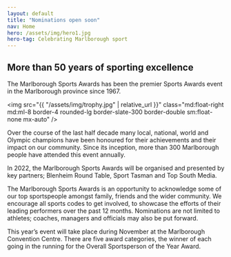 ```yaml
---
layout: default
title: "Nominations open soon"
nav: Home
hero: /assets/img/hero1.jpg
hero-tag: Celebrating Marlborough sport
---
```


## More than 50 years of sporting excellence

The Marlborough Sports Awards has been the premier Sports Awards event in the Marlborough province since 1967.

<img src="{{ "/assets/img/trophy.jpg" | relative_url }}" class="md:float-right md:ml-8 border-4 rounded-lg border-slate-300 border-double sm:float-none mx-auto" />

Over the course of the last half decade many local, national, world and Olympic champions have been honoured for their achievements and their impact on our community. Since its inception, more than 300 Marlborough people have attended this event annually.

In 2022, the Marlborough Sports Awards will be organised and presented by key partners; Blenheim Round Table, Sport Tasman and Top South Media.

The Marlborough Sports Awards is an opportunity to acknowledge some of our top sportspeople amongst family, friends and the wider community. We encourage all sports codes to get involved, to showcase the efforts of their leading performers over the past 12 months. Nominations are not limited to athletes; coaches, managers and officials may also be put forward.

This year’s event will take place during November at the Marlborough Convention Centre. There are five award categories, the winner of each going in the running for the Overall Sportsperson of the Year Award.

